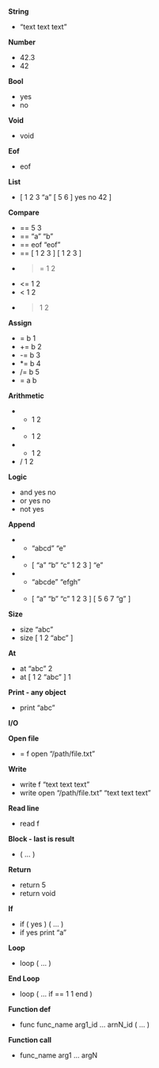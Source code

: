 **String**

* “text text text”

**Number**

* 42.3
* 42

**Bool**

* yes
* no

**Void**

* void

**Eof**

* eof

**List**

* [ 1 2 3 “a” [ 5 6 ] yes no 42 ]

**Compare**

* == 5 3
* == “a” “b”
* == eof “eof”
* == [ 1 2 3 ] [ 1 2 3 ]
* >= 1 2
* <= 1 2
* < 1 2
* > 1 2

**Assign**

* = b 1
* += b 2
* -= b 3
* *= b 4
* /= b 5
* = a b

**Arithmetic**

* + 1 2
* - 1 2
* * 1 2
* / 1 2

**Logic**

* and yes no
* or yes no
* not yes


**Append**

* + “abcd” “e”
* + [ “a” “b” “c” 1 2 3 ] “e”
* + “abcde” “efgh”
* + [ “a” “b” “c” 1 2 3 ] [ 5 6 7 “g” ]


**Size**

* size “abc”
* size [ 1 2 “abc” ]

**At**

* at “abc” 2
* at [ 1 2 “abc” ] 1

**Print - any object**

* print “abc”

**I/O**

**Open file**

* = f open “/path/file.txt”

**Write**

* write f “text text text”
* write open “/path/file.txt” “text text text”

**Read line**

* read f

**Block - last is result**

* ( … )

**Return**

* return 5
* return void

**If**

* if ( yes ) ( … )
* if yes print “a”

**Loop**

* loop ( … )

**End Loop**

* loop ( … if == 1 1 end )

**Function def**

* func func_name arg1_id … arnN_id ( … )

**Function call**

* func_name arg1 … argN
